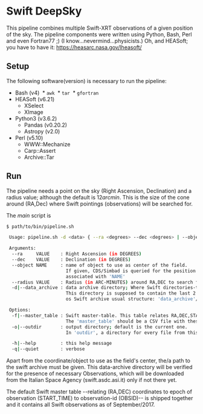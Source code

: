 # Swift DeepSky
This pipeline combines multiple Swift-XRT observations of a given position of the sky.
The pipeline components were written using Python, Bash, Perl and even Fortran77 ;)
(I know...nevermind...physicists.)
Oh, and HEASoft; you have to have it: https://heasarc.nasa.gov/lheasoft/

## Setup
The following software(version) is necessary to run the pipeline:

* Bash (v4)
  * `awk`
  * `tar`
  * `gfortran`
* HEASoft (v6.21)
  * XSelect
  * XImage
* Python3 (v3.6.2)
  * Pandas (v0.20.2)
  * Astropy (v2.0)
* Perl (v5.10)
  * WWW::Mechanize
  * Carp::Assert
  * Archive::Tar

## Run
The pipeline needs a point on the sky (Right Ascension, Declination) and a radius value;
although the default is $12 arcmin$.
This is the size of the cone around (RA,Dec) where Swift pointings (observations) will
be searched for.

The *main* script is
```bash
$ path/to/bin/pipeline.sh

 Usage: pipeline.sh -d <data> { --ra <degrees> --dec <degrees> | --object <name> }

 Arguments:
  --ra     VALUE    : Right Ascension (in DEGREES)
  --dec    VALUE    : Declination (in DEGREES)
  --object NAME     : name of object to use as center of the field.
                      If given, CDS/Simbad is queried for the position
                      associated with 'NAME'
  --radius VALUE    : Radius (in ARC-MINUTES) around RA,DEC to search for observations. Default is '12' (arcmin)
  -d|--data_archive : data archive directory; Where Swift directories-tree is.
                      This directory is supposed to contain the last 2 levels
                      os Swift archive usual structure: 'data_archive'/START_TIME/OBSID

 Options:
  -f|--master_table : Swift master-table. This table relates RA,DEC,START_TIME,OBSID.
                      The 'master_table' should be a CSV file with these columns
  -o|--outdir       : output directory; default is the current one.
                      In 'outdir', a directory for every file from this run is created.

  -h|--help         : this help message
  -q|--quiet        : verbose
```

Apart from the coordinate/object to use as the field's center, the/a path to the
swift archive must be given. This data-archive directory will be verified for the
presence of necessary Observations, which will be downloaded from the Italian
Space Agency (swift.asdc.asi.it) only if not there yet.

The default Swift master table --relating (RA,DEC) coordinates to epoch of observation
(START_TIME) to observation-id (OBSID)-- is shipped together and it contains all Swift
observations as of September/2017.

